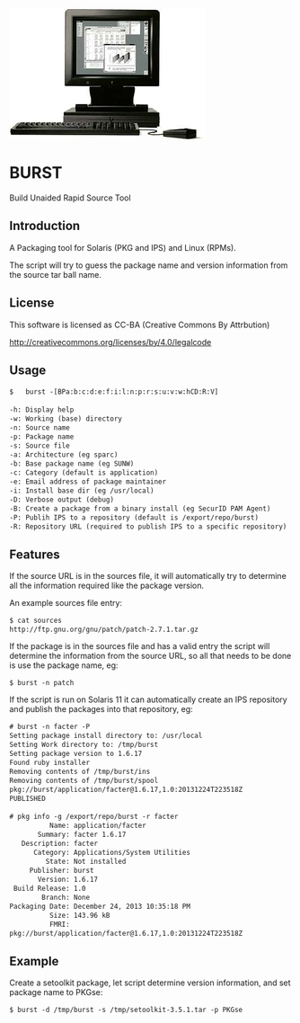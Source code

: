 ![alt tag](https://raw.githubusercontent.com/lateralblast/burst/master/burst.jpg)

BURST
=====

Build Unaided Rapid Source Tool

Introduction
------------

A Packaging tool for Solaris (PKG and IPS) and Linux (RPMs).

The script will try to guess the package name and version information from the source tar ball name.

License
-------

This software is licensed as CC-BA (Creative Commons By Attrbution)

http://creativecommons.org/licenses/by/4.0/legalcode

Usage
-----

```
$	burst -[BPa:b:c:d:e:f:i:l:n:p:r:s:u:v:w:hCD:R:V]

-h: Display help
-w: Working (base) directory
-n: Source name
-p: Package name
-s: Source file
-a: Architecture (eg sparc)
-b: Base package name (eg SUNW)
-c: Category (default is application)
-e: Email address of package maintainer
-i: Install base dir (eg /usr/local)
-D: Verbose output (debug)
-B: Create a package from a binary install (eg SecurID PAM Agent)
-P: Publih IPS to a repository (default is /export/repo/burst)
-R: Repository URL (required to publish IPS to a specific repository)
```

Features
--------

If the source URL is in the sources file, it will automatically try to determine all the information required like the package version.

An example sources file entry:

```
$ cat sources
http://ftp.gnu.org/gnu/patch/patch-2.7.1.tar.gz
```

If the package is in the sources file and has a valid entry the script will determine the information from the source URL,
so all that needs to be done is use the package name, eg:

```
$ burst -n patch
```

If the script is run on Solaris 11 it can automatically create an IPS repository and publish the packages into that repository, eg:

```
# burst -n facter -P
Setting package install directory to: /usr/local
Setting Work directory to: /tmp/burst
Setting package version to 1.6.17
Found ruby installer
Removing contents of /tmp/burst/ins
Removing contents of /tmp/burst/spool
pkg://burst/application/facter@1.6.17,1.0:20131224T223518Z
PUBLISHED

# pkg info -g /export/repo/burst -r facter
          Name: application/facter
       Summary: facter 1.6.17
   Description: facter
      Category: Applications/System Utilities
         State: Not installed
     Publisher: burst
       Version: 1.6.17
 Build Release: 1.0
        Branch: None
Packaging Date: December 24, 2013 10:35:18 PM
          Size: 143.96 kB
          FMRI: pkg://burst/application/facter@1.6.17,1.0:20131224T223518Z
```

Example
-------

Create a setoolkit package, let script determine version information, and set package name to PKGse:

```
$ burst -d /tmp/burst -s /tmp/setoolkit-3.5.1.tar -p PKGse
```


